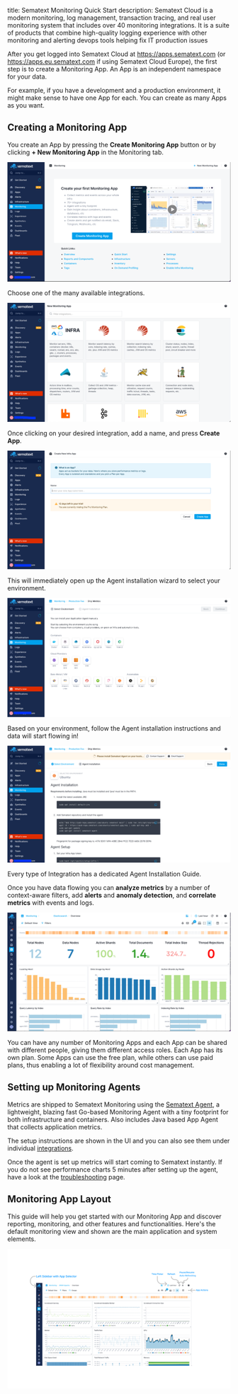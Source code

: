 title: Sematext Monitoring Quick Start
description: Sematext Cloud is a modern monitoring, log management, transaction tracing, and real user monitoring system that includes over 40 monitoring integrations. It is a suite of products that combine high-quality logging experience with other monitoring and alerting devops tools helping fix IT production issues

After you get logged into Sematext Cloud at <https://apps.sematext.com> (or <https://apps.eu.sematext.com> if using Sematext Cloud Europe), the first step is to create a Monitoring App. An App is an independent namespace for your data.

For example, if you have a development and a production environment, it might make sense to have one App for each. You can create as many Apps as you want.

## Creating a Monitoring App

You create an App by pressing the **Create Monitoring App** button or by clicking **+ New Monitoring App** in the Monitoring tab.

<img class="content-modal-image" alt="Create a new Sematext Monitoring App" src="../images/monitoring/monitoring-app-create-first-app.png" title="Create a new Sematext Monitoring App">

Choose one of the many available integrations.

<img class="content-modal-image" alt="Choose a Monitoring Integration" src="../images/monitoring/monitoring-app-select-integration.png" title="Choose a Monitoring Integration">

Once clicking on your desired integration, add a name, and press **Create App**.

<img class="content-modal-image" alt="Enter a Monitoring App name" src="../images/monitoring/monitoring-app-enter-name.png" title="Enter a Monitoring App name">

This will immediately open up the Agent installation wizard to select your environment.

<img class="content-modal-image" alt="Select Agent Installation Environment" src="../images/monitoring/monitoring-app-select-env.png" title="Select Agent Installation Environment">

Based on your environment, follow the Agent installation instructions and data will start flowing in!

<img class="content-modal-image" alt="Agent Installation Instructions" src="../images/monitoring/monitoring-app-agent-instructions.png" title="Agent Installation Instructions">

Every type of Integration has a dedicated Agent Installation Guide.

Once you have data flowing you can **analyze metrics** by a number of context-aware filters, add **alerts** and **anomaly detection**, and **correlate metrics** with events and logs.

<img class="content-modal-image" alt="Monitoring App Data Flowing" src="../images/monitoring/monitoring-app-data-flowing.png" title="Monitoring App Data Flowing">

You can have any number of Monitoring Apps and each App can be shared
with different people, giving them different access roles. Each App has its own plan.
Some Apps can use the free plan, while others can use paid plans, thus enabling a lot of flexibility around cost management.

## Setting up Monitoring Agents

Metrics are shipped to Sematext Monitoring using the [Sematext Agent](../agents/sematext-agent/), a lightweight, blazing fast Go-based Monitoring Agent with a tiny footprint for both infrastructure and containers. Also includes Java based App Agent that collects application metrics.

The setup instructions are shown in the UI and you can also see them under individual [integrations](../integration).

Once the agent is set up metrics will start coming to Sematext
instantly. If you do not see performance charts 5 minutes after setting up the agent, have a
look at the [troubleshooting](./spm-faq) page.

## Monitoring App Layout

This guide will help you get started with our Monitoring App and discover reporting, monitoring, and other features and functionalities. Here's the default monitoring view and shown are the main application and system elements.

<img class="content-modal-image" alt="Monitoring App Layout" src="../images/monitoring/monitoring-app-layout.png" title="Monitoring App Layout">

